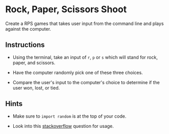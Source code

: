 # Rock, Paper, Scissors Shoot

Create a RPS games that takes user input from the command line and plays against the computer.

## Instructions

* Using the terminal, take an input of `r`, `p` or `s` which will stand for rock, paper, and scissors.

* Have the computer randomly pick one of these three choices.

* Compare the user's input to the computer's choice to determine if the user won, lost, or tied.

## Hints

* Make sure to `import random` is at the top of your code.

* Look into this [stackoverflow](https://stackoverflow.com/questions/306400/how-to-randomly-select-an-item-from-a-list) question for usage.
